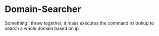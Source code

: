 # Domain-Searcher
Something I threw together, it mass executes the command nslookup to search a whole domain based on ip.
